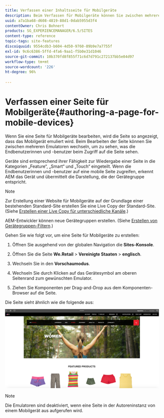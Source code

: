 ```yaml
---
title: Verfassen einer Inhaltsseite für Mobilgeräte
description: Beim Verfassen für Mobilgeräte können Sie zwischen mehreren Emulatoren wechseln, um zu sehen, was die Endbenutzenden sehen.
uuid: a7a1ba68-d608-4819-88d1-0dab5955d3f4
contentOwner: Chris Bohnert
products: SG_EXPERIENCEMANAGER/6.5/SITES
content-type: reference
topic-tags: site-features
discoiquuid: 9554cdb3-b604-4d50-9760-89b9e7a7755f
exl-id: 9c6c6386-5ffd-4fa6-9aa1-f5b0e31d1046
source-git-commit: 10b370fd8f855f71c6d7d791c272137bb5e04d97
workflow-type: tm+mt
source-wordcount: '226'
ht-degree: 96%

---
```


# Verfassen einer Seite für Mobilgeräte{#authoring-a-page-for-mobile-devices}

Wenn Sie eine Seite für Mobilgeräte bearbeiten, wird die Seite so angezeigt, dass das Mobilgerät emuliert wird. Beim Bearbeiten der Seite können Sie zwischen mehreren Emulatoren wechseln, um zu sehen, was die Endbenutzerinnen und -benutzer beim Zugriff auf die Seite sehen.

Geräte sind entsprechend ihrer Fähigkeit zur Wiedergabe einer Seite in die Kategorien „Feature“, „Smart“ und „Touch“ eingeteilt. Wenn die Endbenutzerinnen und -benutzer auf eine mobile Seite zugreifen, erkennt AEM das Gerät und übermittelt die Darstellung, die der Gerätegruppe entspricht.

>[!NOTE]
>
>Zur Erstellung einer Website für Mobilgeräte auf der Grundlage einer bestehenden Standard-Site erstellen Sie eine Live Copy der Standard-Site. (Siehe [Erstellen einer Live Copy für unterschiedliche Kanäle](/help/sites-administering/msm-livecopy.md).)
>
>AEM-Entwickler können neue Gerätegruppen erstellen. (Siehe [Erstellen von Gerätegruppen-Filtern](/help/sites-developing/groupfilters.md).)

Gehen Sie wie folgt vor, um eine Seite für Mobilgeräte zu erstellen:

1. Öffnen Sie ausgehend von der globalen Navigation die **Sites-Konsole**.
1. Öffnen Sie die Seite **We.Retail** > **Vereinigte Staaten** > **englisch**.

1. Wechseln Sie in den **Vorschaumodus**.
1. Wechseln Sie durch Klicken auf das Gerätesymbol am oberen Seitenrand zum gewünschten Emulator.
1. Ziehen Sie Komponenten per Drag-and-Drop aus dem Komponenten-Browser auf die Seite.

Die Seite sieht ähnlich wie die folgende aus:

![mobileipademu](assets/mobileipademu.png)

>[!NOTE]
>
>Die Emulatoren sind deaktiviert, wenn eine Seite in der Autoreninstanz von einem Mobilgerät aus aufgerufen wird.
